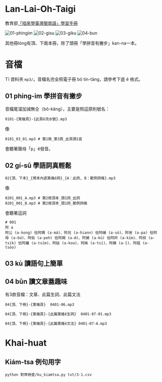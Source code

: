 # Lan-Lai-Oh-Taigi
教育部[「咱來學臺灣閩南語」學習手冊](https://language.moe.gov.tw/result.aspx?classify_sn=46&subclassify_sn=506)

![01-phingim](https://user-images.githubusercontent.com/6355592/87241804-2e87b300-c459-11ea-844c-7c77ad4401fc.png) ![02-gisu](https://user-images.githubusercontent.com/6355592/87241805-2f204980-c459-11ea-84d9-cdd27f5cec69.png) ![03-giku](https://user-images.githubusercontent.com/6355592/87241807-2fb8e000-c459-11ea-887c-8a5d93b8366a.png) ![04-bun](https://user-images.githubusercontent.com/6355592/87241840-80303d80-c459-11ea-8944-336a3525a81d.png)

其他冊lóng有頂、下兩本冊，除了頭冊「學拼音有撇步」kan-na一本。

# 音檔
Tī 資料夾 ` mp3/ `。音檔名完全照電子冊 bô tín-tāng，請參考下底 ê 格式。

## 01 phing-im 學拼音有撇步
音檔尾溜加減無仝（bô-kâng），主要是照這原則號名：
```
0101-{第幾頁}-{此頁ê流水號}.mp3
```
像
```
0101_03_01.mp3 # 第1冊_第3頁_此頁頭1音
```
會聽著聲母「p」ê發音。

## 02 gí-sû 學語詞真輕鬆
```
02{頂、下本}_{規本內底第幾ê詞}_{A：此詞, B：範例詞條}.mp3
```
像
```
0201_001_A.mp3 # 第2冊頂本_頭1詞_此詞
0201_001_B.mp3 # 第2冊頂本_頭1詞_範例詞條
```
會聽著這詞
```
# 001
阿 a
阿公 (a-kong) 佮阿媽 (a-má)、阿兄 (a-hiann) 佮阿嫂 (a-só)、阿爸 (a-pa) 佮阿母 (a-bú)、阿伯 (a-peh) 佮阿姆 (a-ḿ)、阿舅 (a-kū) 佮阿妗 (a-kīm)、阿叔 (a-tsik) 佮阿嬸 (a-tsím)、阿姑 (a-koo)、阿姊 (a-tsí)、阿姨 (a-î)、阿祖 (a-tsóo)
```
## 03 kù 讀語句上簡單

## 04 bûn 讀文章蓋趣味
有3款音檔：文章、此篇生詞、此篇文法
```
04{頂、下冊}-{第幾頁}  0401-06.mp3

04{頂、下冊}-{第幾頁}-{此篇第幾ê生詞}  0401-07-01.mp3

04{頂、下冊}-{第幾頁}-{此篇第幾ê文法} 0401-07-A.mp3
```

# Khai-huat

## Kiám-tsa 例句用字
```
python 對齊檢查/ku_kiamtsa.py txt/3-1.csv
```
